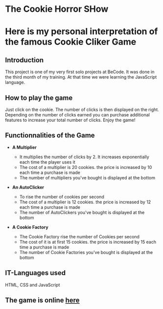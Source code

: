 # The Cookie Horror SHow

# Here is my personal interpretation of the famous Cookie Cliker Game


## Introduction
This project is one of my very first solo projects at BeCode. It was done in the third month of my training. At that time we were learning the JavaScript language. 


## How to play the game 
Just click on the cookie. The number of clicks is then displayed on the right. Depending on the number of clicks earned you can purchase additional features to increase your total number of clicks.
Enjoy the game!

## Functionnalities of the Game


*  **A Multiplier** 
    + It multiplies the number of clicks by 2. It increases exponentially each time the player uses it
    + The cost of a multiplier is 20 cookies. the price is increased by 10 each time a purchase is made
    + The number of multipliers you've bought is displayed at the bottom

* **An AutoClicker**
    + To rise the number of cookies per second
    + The cost of a multiplier is 12 cookies. the price is increased by 12 each time a purchase is made
    + The number of AutoClickers you've bought is displayed at the bottom

* **A Cookie Factory**
    + The Cookie Factory rise the number of Cookies per second
    + The cost of it is at first 15 cookies. the price is increased by 15 each time a purchase is made
    + The number of Cookie Factories you've bought is displayed at the bottom

## IT-Languages used
 HTML, CSS and JavaScript

## The game is online [here](myLib/README.md)

